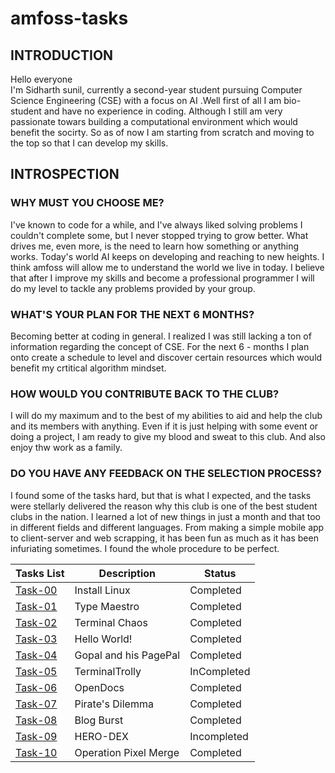 # amfoss-tasks

## INTRODUCTION
Hello everyone<br>
I'm Sidharth sunil, currently a second-year student pursuing Computer Science Engineering (CSE) with a focus on AI .Well first of all I am bio-student and have no experience in coding. Although I still am very passionate towars building a computational environment which would benefit the socirty.
So as of now I am starting from scratch and moving to the top so that I can develop my skills.

## INTROSPECTION
### WHY MUST YOU CHOOSE ME?
I've known to code for a while, and I've always liked solving problems I couldn't complete some, but I never stopped trying to grow better. What drives me, even more, is the need to learn how something or anything works. Today's world AI keeps on developing and reaching to new heights. I think amfoss will allow me to understand the world we live in today. I believe that after I improve my skills and become a professional programmer I will do my level to tackle any problems provided by  your group.
### WHAT'S YOUR PLAN FOR THE NEXT 6 MONTHS?
Becoming better at coding in general. I realized I was still lacking a ton of information regarding the concept of CSE. For the next 6 - months I plan onto create a schedule to level and discover certain resources which would benefit my crtitical algorithm mindset.
### HOW WOULD YOU CONTRIBUTE BACK TO THE CLUB?
I will do my maximum and to the best of my abilities to aid and help the club and its members with anything. Even if it is just helping with some event or doing a project, I am ready to give my blood and sweat to this club. And also enjoy thw work as a family.
### DO YOU HAVE ANY FEEDBACK ON THE SELECTION PROCESS?
I found some of the tasks hard, but that is what I expected, and the tasks were stellarly delivered the reason why this club is one of the best student clubs in the nation. I learned a lot of new things in just a month and that too in different fields and different languages. From making a simple mobile app to client-server and web scrapping, it has been fun as much as it has been infuriating sometimes. I found the whole procedure to be perfect.

**Tasks List**|**Description**|**Status**
--------------|---------------|---------------
[Task-00](https://github.com/Sidhu-985/amfoss-tasks/tree/main/Task-00)|Install Linux|Completed
[Task-01](https://github.com/Sidhu-985/amfoss-tasks/tree/main/Task-01)|Type Maestro|Completed
[Task-02](https://github.com/Sidhu-985/amfoss-tasks/tree/main/Task-02)|Terminal Chaos|Completed
[Task-03](https://github.com/Sidhu-985/amfoss-tasks/tree/main/Task-03)|Hello World!|Completed
[Task-04](https://github.com/Sidhu-985/amfoss-tasks/tree/main/Task-04)|Gopal and his PagePal|Completed
[Task-05](https://github.com/Sidhu-985/amfoss-tasks/tree/main/Task-05)|TerminalTrolly|InCompleted
[Task-06](https://github.com/Sidhu-985/amfoss-tasks/tree/main/Task-06)|OpenDocs|Completed
[Task-07](https://github.com/Sidhu-985/amfoss-tasks/tree/main/Task-07)|Pirate's Dilemma|Completed
[Task-08](https://github.com/Sidhu-985/amfoss-tasks/tree/main/Task-08)|Blog Burst|Completed
[Task-09](https://github.com/Sidhu-985/amfoss-tasks/tree/main/Task-09)|HERO-DEX|Incompleted
[Task-10](https://github.com/Sidhu-985/amfoss-tasks/tree/main/Task-10)|Operation Pixel Merge|Completed
